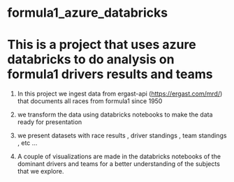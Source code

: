 # formula1_azure_databricks
# This is a project that uses azure databricks to do analysis on formula1 drivers results and teams 

1. In this project we ingest data from ergast-api (https://ergast.com/mrd/) that documents all races from formula1 since 1950

2. we transform the data using databricks notebooks to make the data ready for presentation 

3. we present datasets with race results , driver standings , team standings , etc ...

4. A couple of visualizations are made in the databricks notebooks of the dominant drivers and teams for a better understanding of the subjects that we explore.
